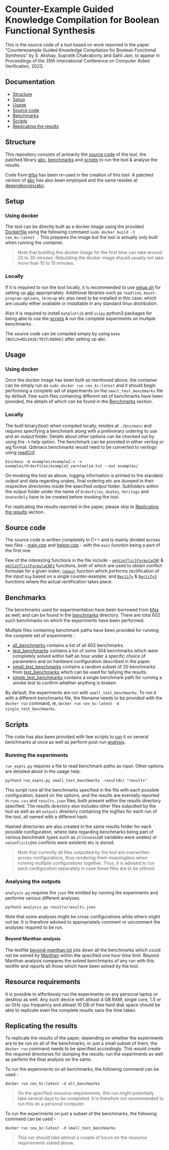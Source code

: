 # Counter-Example Guided Knowledge Compilation for Boolean Functional Synthesis

This is the source code of a tool based on work reported in the paper "Counterexample Guided Knowledge Compilation for Boolean Functional Synthesis" by S. Akshay, Supratik Chakraborty and Sahil Jain, to appear in Proceedings of the 35th International Conference on Computer Aided Verification, 2023.


## Documentation
- [Structure](#structure)
- [Setup](#setup)
- [Usage](#usage)
- [Source code](#source-code)
- [Benchmarks](#benchmarks)
- [Scripts](#scripts)
- [Replicating the results](#replicating-the-results)

## Structure
This repository consists of primarily the [source code](#source-code) of the tool, the patched library [abc](dependencies/abc), [benchmarks](#benchmarks) and [scripts](#scripts) to run the tool & analyse the results.

Code from [bfss](https://github.com/BooleanFunctionalSynthesis/bfss) has been re-used in the creation of this tool. A patched version of [abc](https://github.com/jsahil730/abc) has also been employed and the same resides at [dependencies/abc](dependencies/abc). 


## Setup

### Using docker

The tool can be directly built as a docker image using the provided [Dockerfile](Dockerfile) using the following command `sudo docker build -t cex_kc:latest .` This prepares the image but the tool is actually only built when running the container. 

> Note that building this docker image for the first time can take around 20 to 30 minutes. Rebuilding the docker image should usually not take more than 10 to 15 minutes.

### Locally

If it is required to run the tool locally, it is recommended to use [setup.sh](setup.sh) for setting up [abc](dependencies/abc) appropriately. Additional libraries such as `readline`, `boost-program-options`, `termcap` etc also need to be installed in this case; which are usually either available or installable in any standard linux distribution.

Also it is required to install `matplotlib` and `scipy` python3 packages for being able to use the [scripts](#scripts) & run the complete experiments on multiple benchmarks. 

The source code can be compiled simply by using `make [BUILD=RELEASE/TEST/DEBUG]` after setting up abc.


## Usage

### Using docker

Once the docker image has been built as mentioned above, the container can be simply run as `sudo docker run cex_kc:latest` and it should begin performing a complete set of experiments on the `small_test_benchmarks` file by default. Few such files containing different set of benchmarks have been provided, the details of which can be found in the [Benchmarks](#benchmarks) section.

### Locally

The built binary(tool) when compiled locally, resides at `./bin/main` and requires specifying a benchmark along with a preliminary ordering to use and an output folder. Details about other options can be checked out by using the `-h` help option. The benchmark can be provided in either verilog or aig format. Qdimacs benchmarks would need to be converted to verilogs using [readCnf](src/readCnf.cpp).

```
bin/main -b examples/example2.v -v examples/OrderFiles/example2_varstoelim.txt --out examples/ 
```

On invoking the tool as above, logging information is printed to the standard output and data regarding unates, final ordering etc are dumped in their respective directories inside the specified output folder. Subfolders within the output folder under the name of `OrderFiles`, `Unates`, `Verilogs` and `UnatesOnly` have to be created before invoking the tool. 



For replicating the results reported in the paper, please skip to [Replicating the results](#replicating-the-results) section.

## Source code

The source code is written completely in C++ and is mainly divided across two files - [main.cpp](src/main.cpp) and [helper.cpp](src/helper.cpp) - with the `main` function being a part of the first one. 

Few of the interesting functions in the file include - [`getConflictFormulaCNF`](src/helper.cpp#L3138) & [`getConflictFormulaCNF2`](src/helper.cpp#L3211) functions, both of which are used to obtain conflict formulae for a given index; [`repair`](src/helper.cpp#L2778) function which performs rectification of the input `Aig` based on a single counter-example; and [`Rectify`](src/helper.cpp#L2434) & [`Rectify3`](src/helper.cpp#L2642) functions where the actual rectification takes place.


## Benchmarks

The benchmarks used for experimentation have been borrowed from [bfss](https://github.com/BooleanFunctionalSynthesis/bfss/tree/master/benchmarks) as well; and can be found in the [benchmarks](benchmarks) directory.
There are total 602 such benchmarks on which the experiments have been performed.  

Multiple files containing benchmark paths have been provided for running the complete set of experiments :
- [all_benchmarks](all_benchmarks) contains a list of all 602 benchmarks.
- [test_benchmarks](test_benchmarks) contains a list of some 304 benchmarks which were completely solved within half an hour under a specific choice of parameters and on hardware configuration described in the paper.
- [small_test_benchmarks](small_test_benchmarks) contains a random subset of 20 benchmarks from [test_benchmarks](test_benchmarks) which can be used for tallying the results.
- [single_test_benchmarks](single_test_benchmarks) contains a single benchmark path for running a smoke test to confirm whether anything is broken.

By default, the experiments are run with `small_test_benchmarks`. To run it with a different benchmarks file, the filename needs to be provided with the `docker run` command, ie, `docker run cex_kc:latest -d single_test_benchmarks`.


## Scripts

The code has also been provided with few scripts to [run](run_expts.py) it on several benchmarks at once as well as perform post-run [analysis](analysis.py).

### Running the experiments

`run_expts.py` requires a file to read benchmark paths as input. Other options are detailed about in the usage help. 

```
python3 run_expts.py small_test_benchmarks -resultdir "results"
```

This script runs all the benchmarks specified in the file with each possible configuration, based on the options, and the results are eventally reported in `runs.csv` and `results.json` files, both present within the results directory specified. The results directory also includes other files outputted by the tool as well as an `outputs` directory containing the logfiles for each run of the tool, all named with a different hash.

Hashed directories are also created in the same results folder for each possible configuration, where data regarding benchmarks being part of various benchmark types such as `allUnates`(all variables were unates) or `noConflicts`(no conflicts were existent) etc is stored.

> Note that currently all files outputted by the tool are overwritten across configurations, thus rendering them meaningless when running multiple configurations together. Thus, it is advised to run each configuration separately in case these files are to be utilized.

### Analysing the outputs

`analysis.py` requires the `json` file emitted by running the experiments and performs various different analyses.

```
python3 analysis_py results/results.json
```

Note that some analyses might be cross-configurations while others might not be. It is therefore advised to appropriately comment or uncomment the analyses required to be run.

#### Beyond Manthan analysis

The textfile [beyond-manthan.txt](beyond-manthan.txt) jots down all the benchmarks which could not be solved by [Manthan](https://github.com/meelgroup/manthan) within the specified one hour time limit. Beyond Manthan analysis compares the solved benchmarks of any run with this textfile and reports all those which have been solved by the tool.


## Resource requirements

It is possible to effortlessly run the experiments on any personal laptop or desktop as well. Any such device with atleast 4 GB RAM, single core, 1.5 or so GHz cpu frequency and atleast 10 GB of free hard disk space should be able to replicate even the complete results sans the time taken. 

## Replicating the results 

To replicate the results of the paper, depending on whether the experiments are to be run on all of the benchmarks, or just a small subset of them, the `docker run` command needs to be specified accordingly. This would create the required directories for dumping the results; run the experiments as well as perform the final analysis on the same.

To run the experiments on all benchmarks, the following command can be used -
```
docker run cex_kc:latest -d all_benchmarks
```

> On the specified resource requirements, this run might potentially take several days to be completed. It is therefore not recommended to run this on a personal computer.

To run the experiments on just a subset of the benchmarks, the following command can be used -
```
docker run cex_kc:latest -d small_test_benchmarks
```

> This run should take atmost a couple of hours on the resource requirements stated above.

